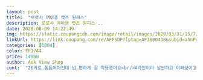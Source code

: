 ```yaml
---
layout: post 
title:  "로로샤 여아용 캣츠 원피스" 
description: 로로샤 여아용 캣츠 원피스 ..
date: 2020-08-09 14:22:49 
img: https://static.coupangcdn.com/image/retail/images/2020/03/31/15/7/d845cd81-2742-4180-94eb-acab6c8fd2fa.jpg 
linkUrl: https://link.coupang.com/re/AFFSDP?lptag=AF3600438&subid=ahnPublicAsk&pageKey=1422764741&itemId=2461687035&vendorItemId=70455178061&traceid=V0-113-3e0179329d31f8b3 
categories: [1004] 
color: FF1744 
price: 14880 
author: Ask View Shop 
cont:  "26키로 통통여아인데 넘 편하게 잘 착용했어요<br/>A라인이라 날씬하고 이뻐보이고<br/>면이라 두터우면 어쩌나 했는데 얇은게  딱좋아요 울 손녀가 맘에들해요<br/>손녀들이 너무좋아해요<br/>시원하고 편한소재라 넘 만족합니다^^<br/>이쁘네요<br/>정상싸즈보다 한치수<br/>크게 샀는데 넉넉하니<br/>편한 여름원피스로 추천해요ㅋ<br/>" 
---
```

